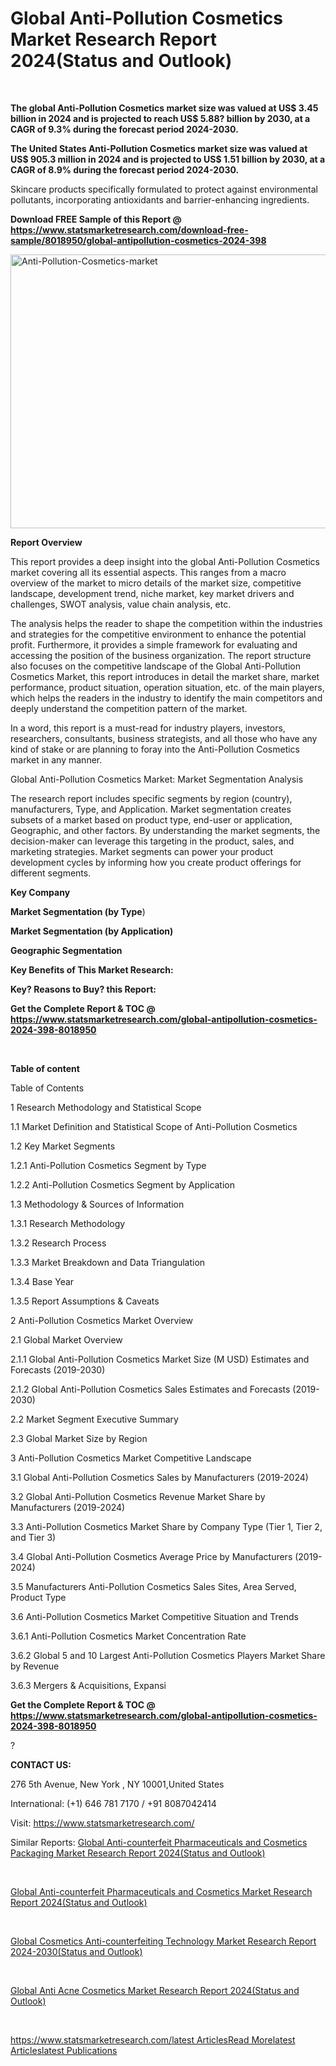 <h1>Global Anti-Pollution Cosmetics Market Research Report 2024(Status and Outlook)</h1><br/><p><strong>The global Anti-Pollution Cosmetics market size was valued at US$ 3.45 billion in 2024 and is projected to reach US$ 5.88? billion by 2030, at a <strong>CAGR</strong> of 9.3% during the forecast period 2024-2030.</strong></p>
 
 
 
 <p><strong>The United States Anti-Pollution Cosmetics market size was valued at US$ 905.3 million in 2024 and is projected to US$ 1.51 billion by 2030, at a <strong>CAGR</strong> of 8.9% during the forecast period 2024-2030.</strong></p>
 
 
 
 <p>Skincare products specifically formulated to protect against environmental pollutants, incorporating antioxidants and barrier-enhancing ingredients.</p>
 
 
 
 <p><strong>Download FREE Sample of this Report @ <a href="https://www.statsmarketresearch.com/download-free-sample/8018950/global-antipollution-cosmetics-2024-398">https://www.statsmarketresearch.com/download-free-sample/8018950/global-antipollution-cosmetics-2024-398</a></strong></p>
 
 
 
 <p><img alt="Anti-Pollution-Cosmetics-market" src="https://www.grandresearchstore.com/assets/report-images/Anti-Pollution_Cosmetics_market.png%20" style="width: 730px; height: 438px;" /></p>
 
 
 
 <p><strong>Report Overview</strong></p>
 
 
 
 <p>This report provides a deep insight into the global Anti-Pollution Cosmetics market covering all its essential aspects. This ranges from a macro overview of the market to micro details of the market size, competitive landscape, development trend, niche market, key market drivers and challenges, SWOT analysis, value chain analysis, etc.</p>
 
 
 
 <p>The analysis helps the reader to shape the competition within the industries and strategies for the competitive environment to enhance the potential profit. Furthermore, it provides a simple framework for evaluating and accessing the position of the business organization. The report structure also focuses on the competitive landscape of the Global Anti-Pollution Cosmetics Market, this report introduces in detail the market share, market performance, product situation, operation situation, etc. of the main players, which helps the readers in the industry to identify the main competitors and deeply understand the competition pattern of the market.</p>
 
 
 
 <p>In a word, this report is a must-read for industry players, investors, researchers, consultants, business strategists, and all those who have any kind of stake or are planning to foray into the Anti-Pollution Cosmetics market in any manner.</p>
 
 
 
 <p>Global Anti-Pollution Cosmetics Market: Market Segmentation Analysis</p>
 
 
 
 <p>The research report includes specific segments by region (country), manufacturers, Type, and Application. Market segmentation creates subsets of a market based on product type, end-user or application, Geographic, and other factors. By understanding the market segments, the decision-maker can leverage this targeting in the product, sales, and marketing strategies. Market segments can power your product development cycles by informing how you create product offerings for different segments.</p>
 
 
 
 <p><strong>Key Company</strong></p>
 
 
 
 <p><strong>Market Segmentation (by Type</strong>)</p>
 
 
 
 <p><strong>Market Segmentation (<strong>by Application</strong>)</strong></p>
 
 
 
 <p><strong>Geographic Segmentation</strong></p>
 
 
 
 <p><strong>Key Benefits of This Market Research:</strong></p>
 
 
 
 <p><strong>Key? <strong>Reasons to Buy</strong>? this Report:</strong></p>
 
 
 
 <div><b>Get the Complete Report & TOC @ <a href="https://www.statsmarketresearch.com/global-antipollution-cosmetics-2024-398-8018950">https://www.statsmarketresearch.com/global-antipollution-cosmetics-2024-398-8018950</a></b></div>
 
 
 
 <p><br />
 
 <b>Table of content</b></p>
 
 
 
 <p>Table of Contents<br />
 
 1 Research Methodology and Statistical Scope<br />
 
 1.1 Market Definition and Statistical Scope of Anti-Pollution Cosmetics<br />
 
 1.2 Key Market Segments<br />
 
 1.2.1 Anti-Pollution Cosmetics Segment by Type<br />
 
 1.2.2 Anti-Pollution Cosmetics Segment by Application<br />
 
 1.3 Methodology & Sources of Information<br />
 
 1.3.1 Research Methodology<br />
 
 1.3.2 Research Process<br />
 
 1.3.3 Market Breakdown and Data Triangulation<br />
 
 1.3.4 Base Year<br />
 
 1.3.5 Report Assumptions & Caveats<br />
 
 2 Anti-Pollution Cosmetics Market Overview<br />
 
 2.1 Global Market Overview<br />
 
 2.1.1 Global Anti-Pollution Cosmetics Market Size (M USD) Estimates and Forecasts (2019-2030)<br />
 
 2.1.2 Global Anti-Pollution Cosmetics Sales Estimates and Forecasts (2019-2030)<br />
 
 2.2 Market Segment Executive Summary<br />
 
 2.3 Global Market Size by Region<br />
 
 3 Anti-Pollution Cosmetics Market Competitive Landscape<br />
 
 3.1 Global Anti-Pollution Cosmetics Sales by Manufacturers (2019-2024)<br />
 
 3.2 Global Anti-Pollution Cosmetics Revenue Market Share by Manufacturers (2019-2024)<br />
 
 3.3 Anti-Pollution Cosmetics Market Share by Company Type (Tier 1, Tier 2, and Tier 3)<br />
 
 3.4 Global Anti-Pollution Cosmetics Average Price by Manufacturers (2019-2024)<br />
 
 3.5 Manufacturers Anti-Pollution Cosmetics Sales Sites, Area Served, Product Type<br />
 
 3.6 Anti-Pollution Cosmetics Market Competitive Situation and Trends<br />
 
 3.6.1 Anti-Pollution Cosmetics Market Concentration Rate<br />
 
 3.6.2 Global 5 and 10 Largest Anti-Pollution Cosmetics Players Market Share by Revenue<br />
 
 3.6.3 Mergers & Acquisitions, Expansi</p>
 
 
 
 <div><b>Get the Complete Report & TOC @ <a href="https://www.statsmarketresearch.com/global-antipollution-cosmetics-2024-398-8018950">https://www.statsmarketresearch.com/global-antipollution-cosmetics-2024-398-8018950</a></b></div>
 
 
 
 <p>? </p>
 
 
 
 <p><b>CONTACT US:</b><br />
 
 276 5th Avenue, New York , NY 10001,United States<br />
 
 International: (+1) 646 781 7170 / +91 8087042414<br />
 
 Visit: <a href="https://www.statsmarketresearch.com/">https://www.statsmarketresearch.com/</a><br />
 
 Similar Reports: <a href="https://www.statsmarketresearch.com/global-antipollution-cosmetics-2024-398-8018950">Global Anti-counterfeit Pharmaceuticals and Cosmetics Packaging Market Research Report 2024(Status and Outlook)</a><br />
 
 <br />
 
 <a href="https://www.statsmarketresearch.com/global-antipollution-cosmetics-2024-398-8018950">Global Anti-counterfeit Pharmaceuticals and Cosmetics Market Research Report 2024(Status and Outlook)</a><br />
 
 <br />
 
 <a href="https://www.statsmarketresearch.com/global-antipollution-cosmetics-2024-398-8018950">Global Cosmetics Anti-counterfeiting Technology Market Research Report 2024-2030(Status and Outlook)</a><br />
 
 <br />
 
 <a href="https://www.statsmarketresearch.com/global-antipollution-cosmetics-2024-398-8018950">Global Anti Acne Cosmetics Market Research Report 2024(Status and Outlook)</a><br />
 
 <br />
 
 <a href="https://gyeongbokgung.com">https://www.statsmarketresearch.com/</a><a href="https://hallyeomaritime.com">latest Articles</a><a href="https://jingwansa.com">Read More</a><a href="https://nguoiviet.jp/">latest Articles</a><a href="https://www.intelmarketresearch.com/">latest Publications</a></p>